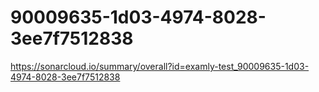# 90009635-1d03-4974-8028-3ee7f7512838
https://sonarcloud.io/summary/overall?id=examly-test_90009635-1d03-4974-8028-3ee7f7512838
